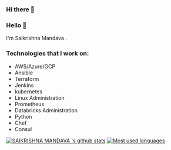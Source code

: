 ### Hi there 👋

<!--
**saikrishnama/saikrishnama** is a ✨ _special_ ✨ repository because its `README.md` (this file) appears on your GitHub profile.

Here are some ideas to get you started:

- 🔭 I’m currently working on ...
- 🌱 I’m currently learning ...
- 👯 I’m looking to collaborate on ...
- 🤔 I’m looking for help with ...
- 💬 Ask me about ...
- 📫 How to reach me: ...
- 😄 Pronouns: ...
- ⚡ Fun fact: ...
-->
### Hello 👋

I'm Saikrishna Mandava .


### Technologies that I work on:
* AWS/Azure/GCP
* Ansible 
* Terraform
* Jenkins
* kubernetes
* Linux Administration 
* Prometheus
* Databricks Administration 
* Python
* Chef 
* Consul 







[![SAIKRISHNA MANDAVA 's github stats](https://github-readme-stats.vercel.app/api?username=saikrishnama&show_icons=true&theme=prussian&count_private=true)](https://github.com/Multi-Cloud-Platform-IAC?tab=repositories) [![Most used languages](https://github-readme-stats.vercel.app/api/top-langs/?username=saikrishnama&layout=compact&langs_count=8)](https://github.com/Multi-Cloud-Platform-IAC?tab=repositories)
